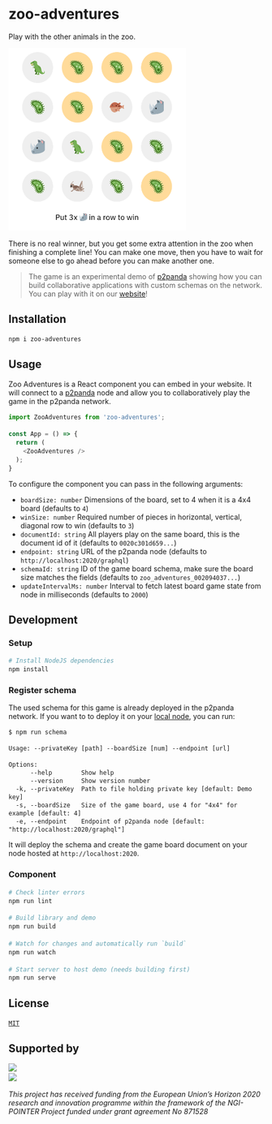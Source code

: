 # zoo-adventures

Play with the other animals in the zoo.

<img src="https://raw.githubusercontent.com/p2panda/zoo-adventures/main/screenshot.png" width="350" />

There is no real winner, but you get some extra attention in the zoo when finishing a complete line! You can make one move, then you have to wait for someone else to go ahead before you can make another one.

> The game is an experimental demo of [p2panda](https://github.com/p2panda/handbook) showing how you can build collaborative applications with custom schemas on the network. You can play with it on our [website](https://p2panda.org)!

## Installation

```bash
npm i zoo-adventures
```

## Usage

Zoo Adventures is a React component you can embed in your website. It will connect to a [p2panda](https://github.com/p2panda/handbook) node and allow you to collaboratively play the game in the p2panda network.

```js
import ZooAdventures from 'zoo-adventures';

const App = () => {
  return (
    <ZooAdventures />
  );
}
```

To configure the component you can pass in the following arguments:


* `boardSize: number` Dimensions of the board, set to 4 when it is a 4x4 board (defaults to `4`)
* `winSize: number` Required number of pieces in horizontal, vertical, diagonal row to win (defaults to `3`)
* `documentId: string` All players play on the same board, this is the document id of it (defaults to `0020c301d659...`)
* `endpoint: string` URL of the p2panda node (defaults to `http://localhost:2020/graphql`)
* `schemaId: string` ID of the game board schema, make sure the board size matches the fields (defaults to `zoo_adventures_002094037...`)
* `updateIntervalMs: number` Interval to fetch latest board game state from node in milliseconds (defaults to `2000`)

## Development

### Setup

```bash
# Install NodeJS dependencies
npm install
```

### Register schema

The used schema for this game is already deployed in the p2panda network. If you want to to deploy it on your [local node](https://github.com/p2panda/aquadoggo), you can run:

```
$ npm run schema

Usage: --privateKey [path] --boardSize [num] --endpoint [url]

Options:
      --help        Show help
      --version     Show version number
  -k, --privateKey  Path to file holding private key [default: Demo key]
  -s, --boardSize   Size of the game board, use 4 for "4x4" for example [default: 4]
  -e, --endpoint    Endpoint of p2panda node [default: "http://localhost:2020/graphql"]
```

It will deploy the schema and create the game board document on your node hosted at `http://localhost:2020`.

### Component

```bash
# Check linter errors
npm run lint

# Build library and demo
npm run build

# Watch for changes and automatically run `build`
npm run watch

# Start server to host demo (needs building first)
npm run serve
```

## License

[`MIT`](LICENSE)

## Supported by

<img src="https://p2panda.org/images/ngi-logo.png" width="auto" height="80px"><br />
<img src="https://p2panda.org/images/eu-flag-logo.png" width="auto" height="80px">

*This project has received funding from the European Union’s Horizon 2020
research and innovation programme within the framework of the NGI-POINTER
Project funded under grant agreement No 871528*
